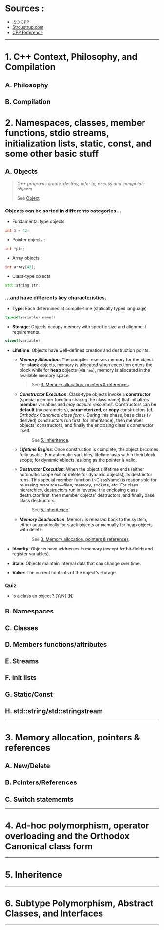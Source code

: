 # Sources :
- [ISO CPP]( https://isocpp.github.io/CppCoreGuidelines/CppCoreGuidelines#S-interfaces)
- [Stroustrup.com](https://www.stroustrup.com/)
- [CPP Reference](https://cppreference.com/)

***

# 1.  C++ Context, Philosophy, and Compilation
## A. Philosophy
## B. Compilation

# 2.  Namespaces, classes, member functions, stdio streams, initialization lists, static, const, and some other basic stuff
## A. Objects

> *C++ programs create, destroy, refer to, access and manipulate objects.* 
>
> See [Object](https://en.cppreference.com/w/cpp/language/object.html)

### Objects can be sorted in differents categories...
- Fundamental type objects

```c++
int x = 42;
```

- Pointer objects :

```c++
int *ptr;
```

- Array objects :

```c++
int array[42];
```

- Class-type objects

```c++
std::string str;
```
### ...and have differents key characteristics.

- **Type**: Each determined at compile-time (statically typed language)

```c++
typeid(variable).name()
```

- **Storage**: Objects occupy memory with specific size and alignment requirements.

```c++
sizeof(variable)
```

- **Lifetime**: Objects have well-defined creation and destruction points.
    - ***Memory Allocation***: The compiler reserves memory for the object. For **stack** objects, memory is allocated when execution enters the block while for **heap** objects (via `new`), memory is allocated in the available memory space. 
        > See [3. Memory allocation, pointers & references](#3.-memory-allocation,-pointers-&-references).

    - ***Constructor Execution***: Class-type objects invoke a **constructor** (special member function sharing the class name) that initializes **member** variables and *may acquire resources*. Constructors can be **default** (no parameters), **parameterized**, or **copy** constructors (cf. *Orthodox Canonical class form*). During this phase, base class (≠ derived) constructors run first (for inheritance), then member objects' constructors, and finally the enclosing class's constructor itself.
        > See [5. Inheritence](#5.-Inheritence).
    
    - ***Lifetime Begins***: Once construction is complete, the object becomes fully usable. For automatic variables, lifetime lasts within their block scope; for dynamic objects, as long as the pointer is valid.
    
    - ***Destructor Execution***: When the object's lifetime ends (either automatic scope exit or delete for dynamic objects), its destructor runs. This special member function (~ClassName) is responsible for releasing resources—files, memory, sockets, etc. For class hierarchies, destructors run in reverse: the enclosing class destructor first, then member objects' destructors, and finally base class destructors.
        > See [5. Inheritence](#5.-Inheritence).
    
    - ***Memory Deallocation***: Memory is released back to the system, either automatically for stack objects or manually for heap objects with delete.
        > See [3. Memory allocation, pointers & references](#3.-memory-allocation,-pointers-&-references).

- **Identity**: Objects have addresses in memory (except for bit-fields and register variables).
- **State**: Objects maintain internal data that can change over time.
- **Value**: The current contents of the object's storage.

### Quiz
- Is a class an object ? [Y/N] (N)

## B. Namespaces
## C. Classes
## D. Members functions/attributes
## E. Streams
## F. Init lists
## G. Static/Const
## H. std::string/std::stringstream

***

# 3.  Memory allocation, pointers & references
## A. New/Delete
## B. Pointers/References
## C. Switch statememts

***

# 4.  Ad-hoc polymorphism, operator overloading and the Orthodox Canonical class form

***

# 5.  Inheritence

***

# 6.  Subtype Polymorphism, Abstract Classes, and Interfaces

***
